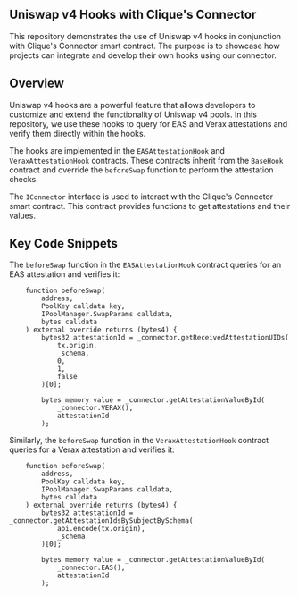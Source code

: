 ## Uniswap v4 Hooks with Clique's Connector

This repository demonstrates the use of Uniswap v4 hooks in conjunction with Clique's Connector smart contract. The purpose is to showcase how projects can integrate and develop their own hooks using our connector.

## Overview

Uniswap v4 hooks are a powerful feature that allows developers to customize and extend the functionality of Uniswap v4 pools. In this repository, we use these hooks to query for EAS and Verax attestations and verify them directly within the hooks.

The hooks are implemented in the `EASAttestationHook` and `VeraxAttestationHook` contracts. These contracts inherit from the `BaseHook` contract and override the `beforeSwap` function to perform the attestation checks.

The `IConnector` interface is used to interact with the Clique's Connector smart contract. This contract provides functions to get attestations and their values.

## Key Code Snippets

The `beforeSwap` function in the `EASAttestationHook` contract queries for an EAS attestation and verifies it:

```solidity
    function beforeSwap(
        address,
        PoolKey calldata key,
        IPoolManager.SwapParams calldata,
        bytes calldata
    ) external override returns (bytes4) {
        bytes32 attestationId = _connector.getReceivedAttestationUIDs(
            tx.origin,
            _schema,
            0,
            1,
            false
        )[0];

        bytes memory value = _connector.getAttestationValueById(
            _connector.VERAX(),
            attestationId
        );
```

Similarly, the `beforeSwap` function in the `VeraxAttestationHook` contract queries for a Verax attestation and verifies it:

```solidity
    function beforeSwap(
        address,
        PoolKey calldata key,
        IPoolManager.SwapParams calldata,
        bytes calldata
    ) external override returns (bytes4) {
        bytes32 attestationId = _connector.getAttestationIdsBySubjectBySchema(
            abi.encode(tx.origin),
            _schema
        )[0];

        bytes memory value = _connector.getAttestationValueById(
            _connector.EAS(),
            attestationId
        );
```
